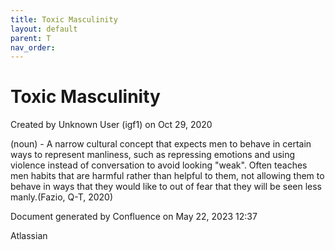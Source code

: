 ```yaml
---
title: Toxic Masculinity
layout: default
parent: T
nav_order:
---
```


# Toxic Masculinity

Created by  Unknown User (igf1) on Oct 29, 2020

(noun) - A narrow cultural concept that expects men to behave in certain ways to represent manliness, such as repressing emotions and using violence instead of conversation to avoid looking &quot;weak&quot;. Often teaches men habits that are harmful rather than helpful to them, not allowing them to behave in ways that they would like to out of fear that they will be seen less manly.(Fazio, Q-T, 2020)

Document generated by Confluence on May 22, 2023 12:37

Atlassian
